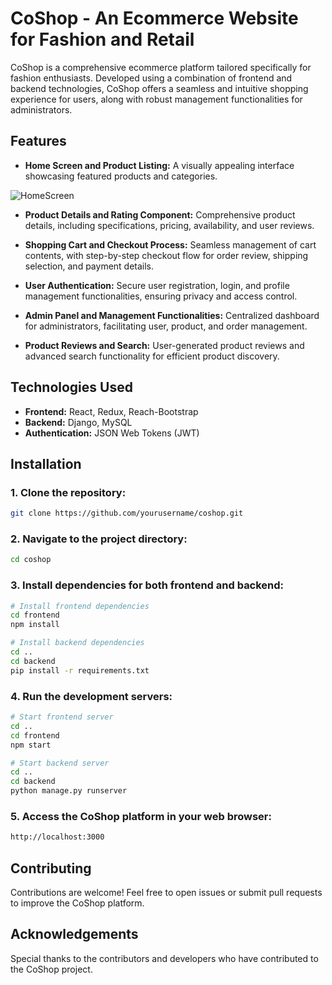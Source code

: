 # CoShop - An Ecommerce Website for Fashion and Retail

CoShop is a comprehensive ecommerce platform tailored specifically for fashion enthusiasts. Developed using a combination of frontend and backend technologies, CoShop offers a seamless and intuitive shopping experience for users, along with robust management functionalities for administrators.

## Features

- **Home Screen and Product Listing:** A visually appealing interface showcasing featured products and categories.
  
![HomeScreen](https://github.com/hemanthsaich/CoShop/assets/91429511/340f92f0-80d4-40a5-8e73-485aab02dd5d)


- **Product Details and Rating Component:** Comprehensive product details, including specifications, pricing, availability, and user reviews.
  
- **Shopping Cart and Checkout Process:** Seamless management of cart contents, with step-by-step checkout flow for order review, shipping selection, and payment details.
  
- **User Authentication:** Secure user registration, login, and profile management functionalities, ensuring privacy and access control.
  
- **Admin Panel and Management Functionalities:** Centralized dashboard for administrators, facilitating user, product, and order management.
  
- **Product Reviews and Search:** User-generated product reviews and advanced search functionality for efficient product discovery.
  

## Technologies Used

- **Frontend:** React, Redux, Reach-Bootstrap
- **Backend:** Django, MySQL
- **Authentication:** JSON Web Tokens (JWT)

## Installation

### 1. Clone the repository:

```bash
git clone https://github.com/yourusername/coshop.git
```

### 2. Navigate to the project directory:
```bash
cd coshop
```
### 3. Install dependencies for both frontend and backend:

```bash
# Install frontend dependencies
cd frontend
npm install

# Install backend dependencies
cd ..
cd backend
pip install -r requirements.txt
```

### 4. Run the development servers:

```bash
# Start frontend server
cd ..
cd frontend
npm start

# Start backend server
cd ..
cd backend
python manage.py runserver
```

### 5. Access the CoShop platform in your web browser:
```bash
http://localhost:3000
```

## Contributing
Contributions are welcome! Feel free to open issues or submit pull requests to improve the CoShop platform.

## Acknowledgements
Special thanks to the contributors and developers who have contributed to the CoShop project.
